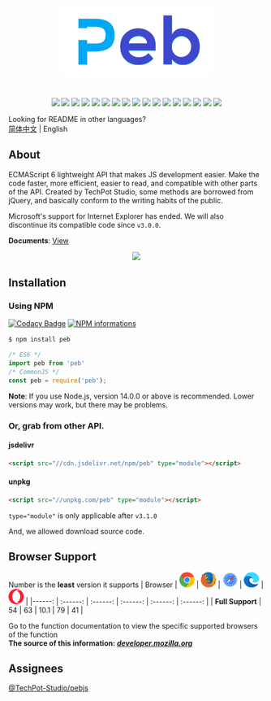 <p align="center"><img src="https://raw.githubusercontent.com/TechPot-Studio/svg-gallery/master/pebjs.png" width="299.2" height="137.6" title="Peb.js" alt="Peb.js Icon" /></p>

#

<p align="center">
  <a href="//github.com/TechPot-Studio/peb.js/stargazers" title="Stars"><img src="https://img.shields.io/github/stars/TechPot-Studio/peb.js?logo=github&style=flat-square" /></a>
  <a href="//github.com/TechPot-Studio/peb.js/issues" title="Issues"><img src="https://img.shields.io/github/issues/TechPot-Studio/peb.js?logo=github&style=flat-square" /></a>
  <a href="//github.com/TechPot-Studio/peb.js/pulls" title="Pull Requests"><img src="https://img.shields.io/github/issues-pr/TechPot-Studio/peb.js?logo=github&style=flat-square" /></a>
  <a href="//github.com/TechPot-Studio/peb.js/network/members" title="Forks"><img src="https://img.shields.io/github/forks/TechPot-Studio/peb.js?logo=github&style=flat-square" /></a>
  <a href="https://www.npmjs.com/package/peb" title="NPM Version"><img src="https://img.shields.io/npm/v/peb?logo=npm&style=flat-square" /></a>
  <a href="https://www.npmjs.com/package/peb" title="NPM Downloads"><img src="https://img.shields.io/npm/dw/peb?logo=npm&style=flat-square" /></a>
  <a title="jsdelivr hits"><img src="https://img.shields.io/jsdelivr/npm/hw/peb?label=jsdelivr%20hits&logo=jsdelivr&logoColor=white&style=flat-square" /></a>
  <a href="./LICENSE" title="License"><img src="https://img.shields.io/github/license/TechPot-Studio/peb.js?style=flat-square" /></a>
  <a href="https://discord.gg/EvsaWcB" title="Chat"><img src="https://img.shields.io/discord/711002879670091868?logo=discord&logoColor=fff&style=flat-square" /></a>
  <a href="" title="Contributors"><img src="https://img.shields.io/github/contributors-anon/TechPot-Studio/peb.js?logo=github&style=flat-square" /></a>
  <a href="//github.com/TechPot-Studio/peb.js/releases" title="Lastest Release"><img src="https://img.shields.io/github/v/release/TechPot-Studio/peb.js?label=lastest%20release&style=flat-square" /></a>
  <a href="//github.com/TechPot-Studio/peb.js/releases" title="Lastest Pre-Release"><img src="https://img.shields.io/github/v/release/TechPot-Studio/peb.js?include_prereleases&label=lastest%20prerelease&style=flat-square" /></a>
  <a href="//github.com/TechPot-Studio/peb.js/releases" title="Commits Since Latest Release"><img src="https://img.shields.io/github/commits-since/TechPot-Studio/peb.js/latest/master?include_prereleases&logo=github&style=flat-square" /></a>
  <a href="./src/peb.js" title="Size"><img src="https://img.shields.io/github/size/TechPot-Studio/peb.js/src/peb.js?style=flat-square" /></a>
  <a href="./dist/peb.min.js" title="Minified Size"><img src="https://img.shields.io/github/size/TechPot-Studio/peb.js/dist/peb.min.js?label=minified%20size&style=flat-square" /></a>
  <a title="Node.js Version"><img src="https://img.shields.io/static/v1?label=Node.js%20version&message=12&color=informational&logo=node.js&style=flat-square&logoColor=white" /></a>
  <a title="ECMAScript Version"><img src="https://img.shields.io/static/v1?label=ECMAScript%20version&message=6&color=informational&logo=JavaScript&style=flat-square&logoColor=white" /></a>
</p>

Looking for README in other languages?<br />
[简体中文](README.zh.md) | English

## About
ECMAScript 6 lightweight API that makes JS development easier. Make the code faster, more efficient, easier to read, and compatible with other parts of the API. Created by TechPot Studio, some methods are borrowed from jQuery, and basically conform to the writing habits of the public.
  
Microsoft's support for Internet Explorer has ended. We will also discontinue its compatible code since `v3.0.0`.

**Documents**: [View](./docs)
<p align="center">
<img src="https://forthebadge.com/images/badges/built-with-love.svg" />
</p>

## Installation
### Using **NPM**

[![Codacy Badge](https://api.codacy.com/project/badge/Grade/08315c7ca8dc4689b9876ab0e92f30a8)](https://app.codacy.com/gh/TechPot-Studio/peb.js?utm_source=github.com&utm_medium=referral&utm_content=TechPot-Studio/peb.js&utm_campaign=Badge_Grade)
[![NPM informations](https://nodei.co/npm/peb.png?compact=true)](https://www.npmjs.com/package/peb)

```shell
$ npm install peb
```
```javascript
/* ES6 */
import peb from 'peb'
/* CommonJS */
const peb = require('peb');
```
**Note**: If you use Node.js, version 14.0.0 or above is recommended. Lower versions may work, but there may be problems.

### Or, grab from other API.
#### jsdelivr
```html
<script src="//cdn.jsdelivr.net/npm/peb" type="module"></script>
```
#### unpkg
```html
<script src="//unpkg.com/peb" type="module"></script>
```
`type="module"` is only applicable after `v3.1.0`

And, we allowed download source code.
## Browser Support
Number is the **least** version it supports
| Browser | <img src="https://raw.githubusercontent.com/TechPot-Studio/svg-gallery/master/chrome.svg" width="30" /> | <img src="https://raw.githubusercontent.com/TechPot-Studio/svg-gallery/master/firefox.svg" width="30" /> | <img src="https://raw.githubusercontent.com/TechPot-Studio/svg-gallery/master/safari.svg" width="30" /> | <img src="https://raw.githubusercontent.com/TechPot-Studio/svg-gallery/master/edge.svg" width="30" /> | <img src="https://raw.githubusercontent.com/TechPot-Studio/svg-gallery/master/opera.svg" width="30" /> |
|------: | :------: | :------: | :------: | :------: | :------: |
| **Full Support** | 54 | 63 | 10.1 | 79 | 41 |

Go to the function documentation to view the specific supported browsers of the function  
**The source of this information: [*developer.mozilla.org*](//developer.mozilla.org)**

## Assignees
[@TechPot-Studio/pebjs](https://github.com/orgs/TechPot-Studio/teams/pebjs)
